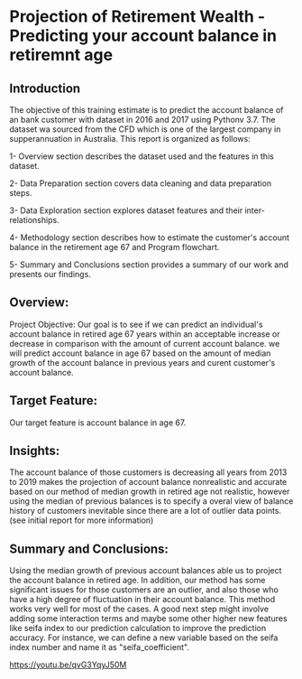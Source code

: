 # Projection of Retirement Wealth - Predicting your account balance in retiremnt age
## Introduction
The objective of this training estimate is to predict the account balance of an bank customer with dataset in 2016 and 2017 using Pythonv 3.7. The dataset wa sourced from the CFD which is one of the largest company in supperannuation in Australia. This report is organized as follows:

1- Overview section describes the dataset used and the features in this dataset.

2- Data Preparation section covers data cleaning and data preparation steps.

3- Data Exploration section explores dataset features and their inter-relationships.

4- Methodology section describes how to estimate the customer's account balance in the retirement age 67 and Program flowchart.

5- Summary and Conclusions section provides a summary of our work and presents our findings.

## Overview:
Project Objective:
Our goal is to see if we can predict an individual's account balance in retired age 67 years within an acceptable increase or decrease in comparison with the amount of current account balance. we will predict account balance in age 67 based on the amount of median growth of the account balance in previous years and curent customer's account balance.

## Target Feature:
Our target feature is account balance in age 67.

## Insights:
The account balance of those customers is decreasing all years from 2013 to 2019 makes the projection of account balance nonrealistic and accurate based on our method of median growth in retired age not realistic, however using the median of previous balances is to specify a overal view of balance history of customers inevitable since there are a lot of outlier data points.(see initial report for more information)

## Summary and Conclusions:
Using the median growth of previous account balances able us to project the account balance in retired age. In addition, our method has some significant issues for those customers are an outlier, and also those who have a high degree of fluctuation in their account balance. This method works very well for most of the cases. A good next step might involve adding some interaction terms and maybe some other higher new features like seifa index to our prediction calculation to improve the prediction accuracy. For instance, we can define a new variable based on the seifa index number and name it as "seifa_coefficient".

https://youtu.be/qvG3YqyJ50M
